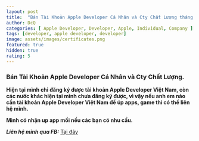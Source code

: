 ```yaml
---
layout: post
title:  "Bán Tài Khoản Apple Developer Cá Nhân và Cty Chất Lượng tháng 12/2021"
author: DcQ
categories: [ Apple Developer, Developer, Apple, Individual, Company ]
tags: [developer, apple developer, developer]
image: assets/images/certificates.png
featured: true
hidden: true
rating: 5
---
```


### Bán Tài Khoản Apple Developer Cá Nhân và Cty Chất Lượng.

**Hiện tại mình chỉ đăng ký được tài khoản Apple Developer Việt Nam, còn các nước khác hiện tại mình chưa đăng ký được, vì vậy nếu anh em nào cần tài khoản Apple Developer Việt Nam để úp apps, game thì có thể liên hệ mình.**

**Mình có nhận up app mồi nếu các bạn có nhu cầu.**

***Liên hệ mình qua FB:*** [Tại đây](https://www.facebook.com/dcquan2910/)

